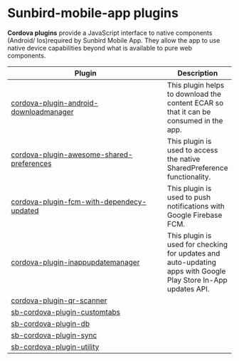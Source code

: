 # Sunbird-mobile-app plugins

**Cordova plugins** provide a JavaScript interface to native components (Android/ Ios)required by Sunbird Mobile App. They allow the app to use native device capabilities beyond what is available to pure web components.



<table><thead><tr><th width="413">Plugin</th><th>Description</th></tr></thead><tbody><tr><td><a href="https://github.com/Sunbird-Ed/sb-cordova-plugin-downloadmanager.git">cordova-plugin-android-downloadmanager</a></td><td>This plugin helps to download the content ECAR so that it can be consumed in the app. </td></tr><tr><td><a href="https://github.com/adriano-di-giovanni/cordova-plugin-shared-preferences.git">cordova-plugin-awesome-shared-preferences</a></td><td>This plugin is used to access the native SharedPreference functionality.</td></tr><tr><td><a href="https://github.com/Sunbird-Ed/sb-cordova-plugin-fcm.git">cordova-plugin-fcm-with-dependecy-updated</a></td><td>This plugin is used to push notifications with Google Firebase FCM.</td></tr><tr><td><a href="https://github.com/subranil/cordova-plugin-inappupdatemanager.git">cordova-plugin-inappupdatemanager</a></td><td>This plugin is used for checking for updates and auto-updating apps with Google Play Store In-App updates API.</td></tr><tr><td><a href="https://github.com/project-sunbird/cordova-plugin-qr-scanner.git">cordova-plugin-qr-scanner</a></td><td></td></tr><tr><td><a href="https://github.com/Sunbird-Ed/sb-cordova-plugin-customtabs.git">sb-cordova-plugin-customtabs</a></td><td></td></tr><tr><td><a href="https://github.com/Sunbird-Ed/sb-cordova-plugin-db.git">sb-cordova-plugin-db</a></td><td></td></tr><tr><td><a href="https://github.com/project-sunbird/sb-cordova-plugin-sync.git">sb-cordova-plugin-sync</a></td><td></td></tr><tr><td><a href="https://github.com/Sunbird-Ed/sb-cordova-plugin-utility.git">sb-cordova-plugin-utility</a></td><td></td></tr></tbody></table>


